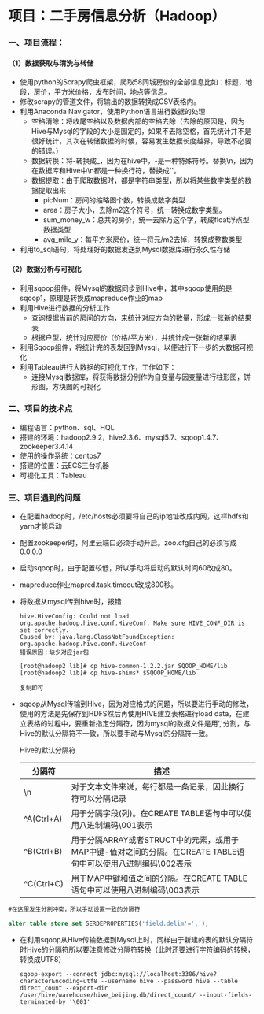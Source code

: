 # 项目：二手房信息分析（Hadoop）

### 一、项目流程：

#### （1）数据获取与清洗与转储

- 使用python的Scrapy爬虫框架，爬取58同城房价的全部信息比如：标题，地段，房价，平方米价格，发布时间，地点等信息。
- 修改scrapy的管道文件，将输出的数据转换成CSV表格内。
- 利用Anaconda Navigator，使用Python语言进行数据的处理
  - 空格清除：将收尾空格以及数据内部的空格去除（去除的原因是，因为Hive与Mysql的字段的大小是固定的，如果不去除空格，首先统计并不是很好统计，其次在转储数据的时候，容易发生数据长度越界，导致不必要的错误。）
  - 数据转换：将-转换成_，因为在hive中，-是一种特殊符号。替换\n，因为在数据库和Hive中\n都是一种换行符，替换成''。
  - 数据提取：由于爬取数据时，都是字符串类型，所以将某些数字类型的数据提取出来
    - picNum：房间的缩略图个数，转换成数字类型
    - area：房子大小，去除m2这个符号，统一转换成数字类型。
    - sum_money_w：总共的房价，统一去除万这个字，转成float浮点型数据类型
    - avg_mile_y：每平方米房价，统一将元/m2去掉，转换成整数类型
- 利用to_sql语句，将处理好的数据发送到Mysql数据库进行永久性存储

#### （2）数据分析与可视化

- 利用sqoop组件，将Mysql的数据同步到Hive中，其中sqoop使用的是sqoop1，原理是转换成mapreduce作业的map
- 利用Hive进行数据的分析工作
  - 查询根据当前的房间的方向，来统计对应方向的数量，形成一张新的结果表
  - 根据户型，统计对应房价（价格/平方米），并统计成一张新的结果表
- 利用Sqoop组件，将统计完的表发回到Mysql，以便进行下一步的大数据可视化
- 利用Tableau进行大数据的可视化工作，工作如下：
  - 连接Mysql数据库，将获得数据分别作为自变量与因变量进行柱形图，饼形图，方块图的可视化

### 二、项目的技术点

- 编程语言：python、sql、HQL
- 搭建的环境：hadoop2.9.2，hive2.3.6、mysql5.7、sqoop1.4.7、zookeeper3.4.14
- 使用的操作系统：centos7
- 搭建的位置：云ECS三台机器
- 可视化工具：Tableau

### 三、项目遇到的问题

- 在配置hadoop时，/etc/hosts必须要将自己的ip地址改成内网，这样hdfs和yarn才能启动

- 配置zookeeper时，阿里云端口必须手动开启。zoo.cfg自己的必须写成0.0.0.0

-  启动sqoop时，由于配置较低，所以手动将启动的默认时间60改成80。

- mapreduce作业mapred.task.timeout改成800秒。

- 将数据从mysql传到hive时，报错

  ```shell
  hive.HiveConfig: Could not load org.apache.hadoop.hive.conf.HiveConf. Make sure HIVE_CONF_DIR is set correctly.
  Caused by: java.lang.ClassNotFoundException: org.apache.hadoop.hive.conf.HiveConf
  错误原因：缺少对应jar包
  
  [root@hadoop2 lib]# cp hive-common-1.2.2.jar SQOOP_HOME/lib
  [root@hadoop2 lib]# cp hive-shims* $SQOOP_HOME/lib
  
  复制即可
  ```

- sqoop从Mysql传输到Hive，因为对应格式的问题，所以要进行手动的修改，使用的方法是先保存到HDFS然后再使用HIVE建立表格进行load data，在建立表格的过程中，要重新指定分隔符，因为mysql的数据文件是用','分割，与Hive的默认分隔符不一致，所以要手动与Mysql的分隔符一致。

  Hive的默认分隔符

  | 分隔符     | 描述                                                         |
  | ---------- | ------------------------------------------------------------ |
  | \n         | 对于文本文件来说，每行都是一条记录，因此换行符可以分隔记录   |
  | ^A(Ctrl+A) | 用于分隔字段(列)。在CREATE TABLE语句中可以使用八进制编码\001表示 |
  | ^B(Ctrl+B) | 用于分隔ARRAY或者STRUCT中的元素，或用于MAP中键-值对之间的分隔。在CREATE TABLE语句中可以使用八进制编码\002表示 |
  | ^C(Ctrl+C) | 用于MAP中键和值之间的分隔。在CREATE TABLE语句中可以使用八进制编码\003表示 |

```sql
#在这里发生分割冲突，所以手动设置一致的分隔符

alter table store set SERDEPROPERTIES('field.delim'=',');
```



- 在利用sqoop从Hive传输数据到Mysql上时，同样由于新建的表的默认分隔符时Hive的分隔符所以要注意修改分隔符转换（此时还要进行字符编码的转换，转换成UTF8）

  ```shell
  sqoop-export --connect jdbc:mysql://localhost:3306/hive?characterEncoding=utf8 --username hive --password hive --table direct_count --export-dir /user/hive/warehouse/hive_beijing.db/direct_count/ --input-fields-terminated-by '\001'
  ```

  